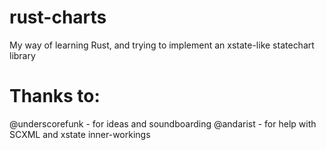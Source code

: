 # rust-charts

My way of learning Rust, and trying to implement an xstate-like statechart library

# Thanks to:

@underscorefunk - for ideas and soundboarding
@andarist - for help with SCXML and xstate inner-workings
